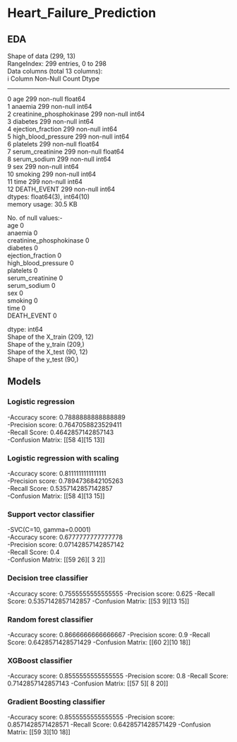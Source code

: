 # Heart_Failure_Prediction

## EDA

Shape of data (299, 13)  
RangeIndex: 299 entries, 0 to 298  
Data columns (total 13 columns):  
 i   Column                    Non-Null Count  Dtype  
---  ------                    --------------  -----  
 0   age                       299 non-null    float64  
 1   anaemia                   299 non-null    int64  
 2   creatinine_phosphokinase  299 non-null    int64  
 3   diabetes                  299 non-null    int64  
 4   ejection_fraction         299 non-null    int64  
 5   high_blood_pressure       299 non-null    int64  
 6   platelets                 299 non-null    float64  
 7   serum_creatinine          299 non-null    float64  
 8   serum_sodium              299 non-null    int64  
 9   sex                       299 non-null    int64  
 10  smoking                   299 non-null    int64  
 11  time                      299 non-null    int64  
 12  DEATH_EVENT               299 non-null    int64  
dtypes: float64(3), int64(10)  
memory usage: 30.5 KB  
  
No. of null values:-   
age                         0  
anaemia                     0  
creatinine_phosphokinase    0  
diabetes                    0  
ejection_fraction           0  
high_blood_pressure         0  
platelets                   0  
serum_creatinine            0  
serum_sodium                0  
sex                         0  
smoking                     0  
time                        0  
DEATH_EVENT                 0  
  
dtype: int64  
Shape of the X_train (209, 12)  
Shape of the y_train (209,)  
Shape of the X_test (90, 12)  
Shape of the y_test (90,)  
  
  
## Models


### Logistic regression

-Accuracy score: 0.7888888888888889  
-Precision score: 0.7647058823529411  
-Recall Score: 0.4642857142857143  
-Confusion Matrix: [[58  4][15 13]]  


### Logistic regression with scaling

-Accuracy score: 0.8111111111111111  
-Precision score: 0.7894736842105263  
-Recall Score: 0.5357142857142857  
-Confusion Matrix: [[58  4][13 15]]  


### Support vector classifier

-SVC(C=10, gamma=0.0001)  
-Accuracy score: 0.6777777777777778  
-Precision score: 0.07142857142857142  
-Recall Score: 0.4  
-Confusion Matrix: [[59 26][ 3  2]]  


### Decision tree classifier

-Accuracy score: 0.7555555555555555
-Precision score: 0.625
-Recall Score: 0.5357142857142857
-Confusion Matrix: [[53  9][13 15]]


### Random forest classifier

-Accuracy score: 0.8666666666666667
-Precision score: 0.9
-Recall Score: 0.6428571428571429
-Confusion Matrix: [[60  2][10 18]]


### XGBoost classifier

-Accuracy score: 0.8555555555555555
-Precision score: 0.8
-Recall Score: 0.7142857142857143
-Confusion Matrix: [[57  5][ 8 20]]


### Gradient Boosting classifier

-Accuracy score: 0.8555555555555555
-Precision score: 0.8571428571428571
-Recall Score: 0.6428571428571429
-Confusion Matrix: [[59  3][10 18]]
